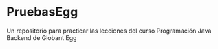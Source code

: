 # PruebasEgg
Un repositorio para practicar las lecciones del curso Programación Java Backend de Globant Egg
